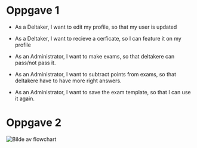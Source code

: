 # Oppgave 1

* As a Deltaker, I want to edit my profile, so that my user is updated 
* As a Deltaker, I want to recieve a cerficate, so I can feature it on my profile


* As an Administrator, I want to make exams, so that deltakere can pass/not pass it.
* As an Administrator, I want to subtract points from exams, so that deltakere have to have more right answers. 
* As an Administrator, I want to save the exam template, so that I can use it again.

# Oppgave 2

![Bilde av flowchart](https://i.imgur.com/PGeZ0FC.png)


